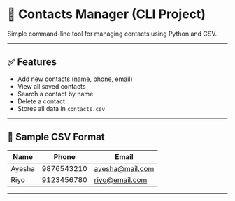 # 📇 Contacts Manager (CLI Project)

Simple command-line tool for managing contacts using Python and CSV.

---

## ✅ Features

- Add new contacts (name, phone, email)
- View all saved contacts
- Search a contact by name
- Delete a contact
- Stores all data in `contacts.csv`

---

## 🧪 Sample CSV Format

| Name     | Phone        | Email             |
|----------|--------------|-------------------|
| Ayesha   | 9876543210   | ayesha@mail.com   |
| Riyo     | 9123456780   | riyo@email.com    |

---

